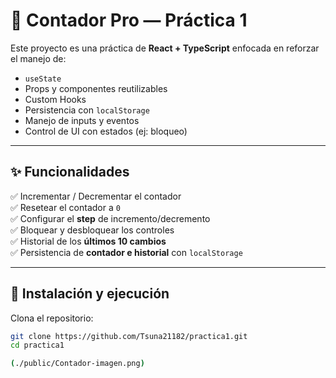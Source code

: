 # 🧮 Contador Pro — Práctica 1

Este proyecto es una práctica de **React + TypeScript** enfocada en reforzar el manejo de:

- `useState`
- Props y componentes reutilizables
- Custom Hooks
- Persistencia con `localStorage`
- Manejo de inputs y eventos
- Control de UI con estados (ej: bloqueo)

---

## ✨ Funcionalidades

✅ Incrementar / Decrementar el contador  
✅ Resetear el contador a `0`  
✅ Configurar el **step** de incremento/decremento  
✅ Bloquear y desbloquear los controles  
✅ Historial de los **últimos 10 cambios**  
✅ Persistencia de **contador e historial** con `localStorage`

---

## 🚀 Instalación y ejecución

Clona el repositorio:

```bash
git clone https://github.com/Tsuna21182/practica1.git
cd practica1

(./public/Contador-imagen.png)
```
